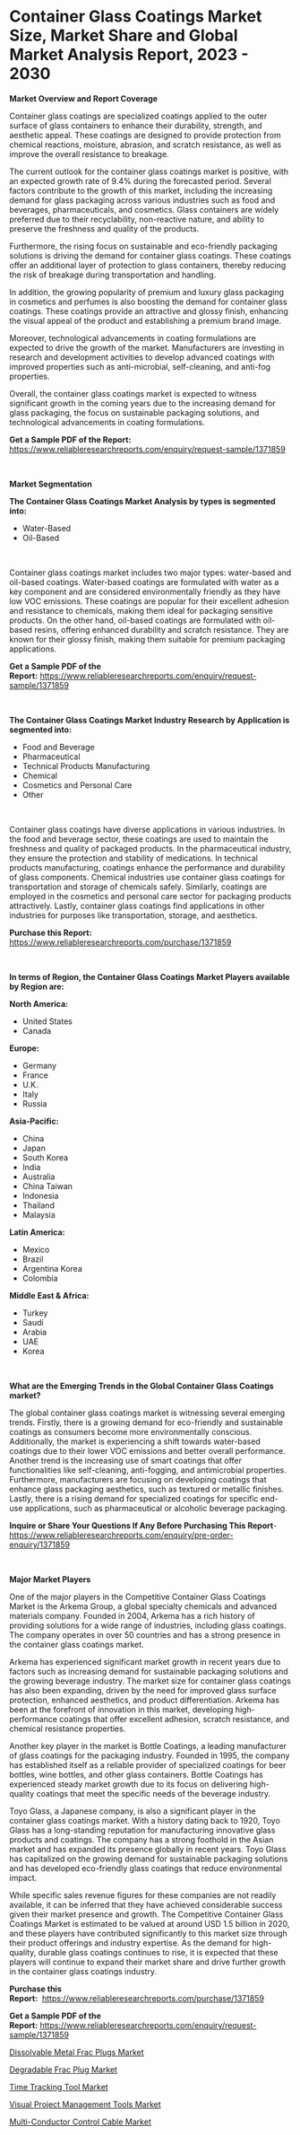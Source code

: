 <p><h1>Container Glass Coatings Market Size, Market Share and Global Market Analysis Report, 2023 - 2030</h1></p><p><strong>Market Overview and Report Coverage</strong></p>
<p><p>Container glass coatings are specialized coatings applied to the outer surface of glass containers to enhance their durability, strength, and aesthetic appeal. These coatings are designed to provide protection from chemical reactions, moisture, abrasion, and scratch resistance, as well as improve the overall resistance to breakage.</p><p>The current outlook for the container glass coatings market is positive, with an expected growth rate of 9.4% during the forecasted period. Several factors contribute to the growth of this market, including the increasing demand for glass packaging across various industries such as food and beverages, pharmaceuticals, and cosmetics. Glass containers are widely preferred due to their recyclability, non-reactive nature, and ability to preserve the freshness and quality of the products.</p><p>Furthermore, the rising focus on sustainable and eco-friendly packaging solutions is driving the demand for container glass coatings. These coatings offer an additional layer of protection to glass containers, thereby reducing the risk of breakage during transportation and handling.</p><p>In addition, the growing popularity of premium and luxury glass packaging in cosmetics and perfumes is also boosting the demand for container glass coatings. These coatings provide an attractive and glossy finish, enhancing the visual appeal of the product and establishing a premium brand image.</p><p>Moreover, technological advancements in coating formulations are expected to drive the growth of the market. Manufacturers are investing in research and development activities to develop advanced coatings with improved properties such as anti-microbial, self-cleaning, and anti-fog properties.</p><p>Overall, the container glass coatings market is expected to witness significant growth in the coming years due to the increasing demand for glass packaging, the focus on sustainable packaging solutions, and technological advancements in coating formulations.</p></p>
<p><strong>Get a Sample PDF of the Report:</strong> <a href="https://www.reliableresearchreports.com/enquiry/request-sample/1371859">https://www.reliableresearchreports.com/enquiry/request-sample/1371859</a></p>
<p>&nbsp;</p>
<p><strong>Market Segmentation</strong></p>
<p><strong>The Container Glass Coatings Market Analysis by types is segmented into:</strong></p>
<p><ul><li>Water-Based</li><li>Oil-Based</li></ul></p>
<p>&nbsp;</p>
<p><p>Container glass coatings market includes two major types: water-based and oil-based coatings. Water-based coatings are formulated with water as a key component and are considered environmentally friendly as they have low VOC emissions. These coatings are popular for their excellent adhesion and resistance to chemicals, making them ideal for packaging sensitive products. On the other hand, oil-based coatings are formulated with oil-based resins, offering enhanced durability and scratch resistance. They are known for their glossy finish, making them suitable for premium packaging applications.</p></p>
<p><strong>Get a Sample PDF of the Report:</strong>&nbsp;<a href="https://www.reliableresearchreports.com/enquiry/request-sample/1371859">https://www.reliableresearchreports.com/enquiry/request-sample/1371859</a></p>
<p>&nbsp;</p>
<p><strong>The Container Glass Coatings Market Industry Research by Application is segmented into:</strong></p>
<p><ul><li>Food and Beverage</li><li>Pharmaceutical</li><li>Technical Products Manufacturing</li><li>Chemical</li><li>Cosmetics and Personal Care</li><li>Other</li></ul></p>
<p>&nbsp;</p>
<p><p>Container glass coatings have diverse applications in various industries. In the food and beverage sector, these coatings are used to maintain the freshness and quality of packaged products. In the pharmaceutical industry, they ensure the protection and stability of medications. In technical products manufacturing, coatings enhance the performance and durability of glass components. Chemical industries use container glass coatings for transportation and storage of chemicals safely. Similarly, coatings are employed in the cosmetics and personal care sector for packaging products attractively. Lastly, container glass coatings find applications in other industries for purposes like transportation, storage, and aesthetics.</p></p>
<p><strong>Purchase this Report:</strong>&nbsp; <a href="https://www.reliableresearchreports.com/purchase/1371859">https://www.reliableresearchreports.com/purchase/1371859</a></p>
<p>&nbsp;</p>
<p><strong>In terms of Region, the Container Glass Coatings Market Players available by Region are:</strong></p>
<p>
    <p> <strong> North America: </strong>
        <ul>
            <li>United States</li>
            <li>Canada</li>
        </ul>
        </p> 
    <p> <strong> Europe: </strong>
        <ul>
            <li>Germany</li>
            <li>France</li>
            <li>U.K.</li>
            <li>Italy</li>
            <li>Russia</li>
        </ul>
        </p> 
    <p> <strong> Asia-Pacific: </strong>
        <ul>
            <li>China</li>
            <li>Japan</li>
            <li>South Korea</li>
            <li>India</li>
            <li>Australia</li>
            <li>China Taiwan</li>
            <li>Indonesia</li>
            <li>Thailand</li>
            <li>Malaysia</li>
        </ul>
        </p> 
    <p> <strong> Latin America: </strong>
        <ul>
            <li>Mexico</li>
            <li>Brazil</li>
            <li>Argentina Korea</li>
            <li>Colombia</li>
        </ul>
        </p> 
    <p> <strong> Middle East & Africa: </strong>
        <ul>
            <li>Turkey</li>
            <li>Saudi</li>
            <li>Arabia</li>
            <li>UAE</li>
            <li>Korea</li>
        </ul>
    </p>
    </p>
<p>&nbsp;</p>
<p><strong>What are the Emerging Trends in the Global Container Glass Coatings market?</strong></p>
<p><p>The global container glass coatings market is witnessing several emerging trends. Firstly, there is a growing demand for eco-friendly and sustainable coatings as consumers become more environmentally conscious. Additionally, the market is experiencing a shift towards water-based coatings due to their lower VOC emissions and better overall performance. Another trend is the increasing use of smart coatings that offer functionalities like self-cleaning, anti-fogging, and antimicrobial properties. Furthermore, manufacturers are focusing on developing coatings that enhance glass packaging aesthetics, such as textured or metallic finishes. Lastly, there is a rising demand for specialized coatings for specific end-use applications, such as pharmaceutical or alcoholic beverage packaging.</p></p>
<p><strong>Inquire or Share Your Questions If Any Before Purchasing This Report</strong>- <a href="https://www.reliableresearchreports.com/enquiry/pre-order-enquiry/1371859">https://www.reliableresearchreports.com/enquiry/pre-order-enquiry/1371859</a></p>
<p>&nbsp;</p>
<p><strong>Major Market Players</strong></p>
<p><p>One of the major players in the Competitive Container Glass Coatings Market is the Arkema Group, a global specialty chemicals and advanced materials company. Founded in 2004, Arkema has a rich history of providing solutions for a wide range of industries, including glass coatings. The company operates in over 50 countries and has a strong presence in the container glass coatings market. </p><p>Arkema has experienced significant market growth in recent years due to factors such as increasing demand for sustainable packaging solutions and the growing beverage industry. The market size for container glass coatings has also been expanding, driven by the need for improved glass surface protection, enhanced aesthetics, and product differentiation. Arkema has been at the forefront of innovation in this market, developing high-performance coatings that offer excellent adhesion, scratch resistance, and chemical resistance properties.</p><p>Another key player in the market is Bottle Coatings, a leading manufacturer of glass coatings for the packaging industry. Founded in 1995, the company has established itself as a reliable provider of specialized coatings for beer bottles, wine bottles, and other glass containers. Bottle Coatings has experienced steady market growth due to its focus on delivering high-quality coatings that meet the specific needs of the beverage industry.</p><p>Toyo Glass, a Japanese company, is also a significant player in the container glass coatings market. With a history dating back to 1920, Toyo Glass has a long-standing reputation for manufacturing innovative glass products and coatings. The company has a strong foothold in the Asian market and has expanded its presence globally in recent years. Toyo Glass has capitalized on the growing demand for sustainable packaging solutions and has developed eco-friendly glass coatings that reduce environmental impact.</p><p>While specific sales revenue figures for these companies are not readily available, it can be inferred that they have achieved considerable success given their market presence and growth. The Competitive Container Glass Coatings Market is estimated to be valued at around USD 1.5 billion in 2020, and these players have contributed significantly to this market size through their product offerings and industry expertise. As the demand for high-quality, durable glass coatings continues to rise, it is expected that these players will continue to expand their market share and drive further growth in the container glass coatings industry.</p></p>
<p><strong>Purchase this Report:</strong>&nbsp;&nbsp;<a href="https://www.reliableresearchreports.com/purchase/1371859">https://www.reliableresearchreports.com/purchase/1371859</a></p>
<p></p>
<p><strong>Get a Sample PDF of the Report:</strong>&nbsp;<a href="https://www.reliableresearchreports.com/enquiry/request-sample/1371859">https://www.reliableresearchreports.com/enquiry/request-sample/1371859</a></p>
<p><p><a href="https://www.linkedin.com/pulse/dissolvable-metal-frac-plugs-market-share-amp-new-trends-qqf7c/">Dissolvable Metal Frac Plugs Market</a></p><p><a href="https://www.linkedin.com/pulse/degradable-frac-plug-market-challenges-opportunities-growth-hcznc/">Degradable Frac Plug Market</a></p><p><a href="https://medium.com/@candiceveum/time-tracking-tool-market-size-cagr-trends-2024-2030-3ee4470cc80c">Time Tracking Tool Market</a></p><p><a href="https://medium.com/@ebbakautzer/visual-project-management-tools-market-size-cagr-trends-2024-2030-dd351155715a">Visual Project Management Tools Market</a></p><p><a href="https://www.linkedin.com/pulse/multi-conductor-control-cable-market-size-share-global-vemte/">Multi-Conductor Control Cable Market</a></p></p>
